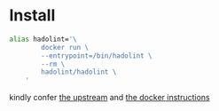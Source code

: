 # Install
```bash
alias hadolint='\
        docker run \
        --entrypoint=/bin/hadolint \
        --rm \
        hadolint/hadolint \
    '
```

kindly confer [the upstream][hadolint] and [the docker instructions][hadolint-docker]

[hadolint]: https://github.com/hadolint/hadolint 
[hadolint-docker]: https://github.com/hadolint/hadolint/tree/master/docker
